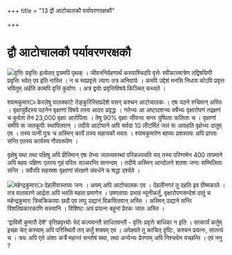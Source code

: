 +++
title = "13 द्वौ आटोचालकौ पर्यावरणरक्षकौ"

+++
# द्वौ आटोचालकौ पर्यावरणरक्षकौ

![](magazine_images/img-1658390495shyams-world.jpg)वृत्तिः प्रवृत्तिः इत्येतत् द्वयमपि पृथक् । जीवननिर्वहणार्थं कस्याश्चिदपि वृत्तेः स्वीकारमात्रेण तद्विषयिणी प्रवृत्तिः भवेत् एव इति नास्ति । न च स्वप्रवृत्तेः त्यागः तत्र अनिवार्यः । कमपि उद्देशं मनसि निधाय कोऽपि प्रवृत्तः भवितुम् अर्हति कामपि वृत्तिं कुर्वाणः । अत्र द्वयोः प्रवृत्तिविषये किञ्चित् कथ्यते ।

श्यामकुमार**ः** केरलेषु पालक्काटे तेङ्कुरिस्सिप्रदेशे वसन् कश्चन आटोचालकः । एषः पठने रुचिमान् अस्ति । वृक्षायुर्वेदस्य पठनेन वृक्षाणां विषये तस्य आदरः प्रवृद्धः । गतेभ्यः आ अष्टादशभ्यः वर्षेभ्यः वृक्षारोपणं तद्रक्षणं च कुर्वता तेन 23,000 वृक्षाः आरोपिताः । तेषु 90% वृक्षाः जीवन्तः सन्तः पुष्पिताः फलिताः च । वृक्षाणां समीपे सः जलकूपीः स्थापितवान् । तदीये आटोयाने अपि सर्वदा 10 लीटर्मितं जलं सः आवहति वृक्षेभ्यः दातुम् एव । तस्य पत्नी पुत्रः च अस्मिन् कार्ये तस्य सहायकौ भवतः । श्यामकुमारेण बह्व्यः प्रशस्तयः अपि प्राप्ताः सन्ति एतस्य कार्यस्य गौरवरूपेण ।

वृक्षेषु यथा तथा पक्षिषु अपि प्रीतिमान् एषः तेभ्यः जलव्यवस्थां परिकल्पयति यत् तस्य परिणामेन 400 तापमाने अपि बहवः पक्षिणः एतस्य गृहं परितः सञ्चरन्ति सानन्दम् । तदीये अस्मिन् आन्दोलने शतशः जनाः सम्मिलिताः सन्ति । सर्वैरपि सहस्रशः वृक्षाणां संरक्षणे संवर्धने च श्रद्धा दर्श्यते ।

![](magazine_images/img-1658390518Mahendrakumar,Auto,plants.jpg)महेन्द्रकुमार**ः** देहलीवास्तव्यः जनः । अयम् अपि आटोचालकः एव । देहलीनगरं तु दहति इव ग्रीष्मकाले । तत्र वातावरणे आर्द्रता अपि भवति महता प्रमाणेन । उष्णतायाः प्रभावं न्यूनीकर्तुं, वृक्षारोपणसन्देशं दातुं च महेन्द्रकुमारः त्रिचक्रिकायाः छदौ एव लघु उद्यानं विकसितवान् अस्ति । अस्मिन् उद्याने सन्ति विंशतिप्रकारकाणि सस्यानि । विशिष्टः अयं प्रयत्नः बहूनां प्रेरकः जातः अस्ति ।

‘द्वाविमौ कुमारौ देशे’ वृत्तिप्रवृत्त्योः भेदं कल्पयन्तौ साधितवन्तौ - वृत्तिः प्रवृत्तेः बाधिका न इति । सत्कार्यं कर्तुम् इच्छा चेत् कस्याम् अपि परिस्थितौ तत् कर्तुं शक्यम् एव । अपेक्ष्यते तु काचित् दृष्टिः, कश्चन प्रयत्नः, सातत्यं च । त्रयः अपि एते अंशाः कर्त्रे महान्तं सन्तोषं यथा, तथा अन्येभ्यः प्रेरणाम् अपि निश्चयेन यच्छन्ति । एवं ननु ?


